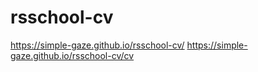 # rsschool-cv
https://simple-gaze.github.io/rsschool-cv/
https://simple-gaze.github.io/rsschool-cv/cv